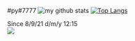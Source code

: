 #py#7777
![my github stats](https://github-readme-stats.vercel.app/api?username=drugtraffic&theme=tokyonight)
[![Top Langs](https://github-readme-stats.vercel.app/api/top-langs/?username=drugtraffic)](https://github.com/anuraghazra/github-readme-stats)



Since 8/9/21 d/m/y 12:15    
![](https://komarev.com/ghpvc/?username=drugtraffic&color=blue)
